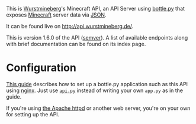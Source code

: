 This is [Wurstmineberg](http://wurstmineberg.de/)'s Minecraft API, an API Server using [bottle.py](http://bottlepy.org/) that exposes [Minecraft](http://minecraft.net/) server data via [JSON](http://www.json.org/).

It can be found live on http://api.wurstmineberg.de/.

This is version 1.6.0 of the API ([semver](http://semver.org/)). A list of available endpoints along with brief documentation can be found on its index page.

Configuration
=============

[This guide](http://michael.lustfield.net/nginx/bottle-uwsgi-nginx-quickstart) describes how to set up a bottle.py application such as this API using [nginx](http://wiki.nginx.org/). Just use [`api.py`](api.py) instead of writing your own `app.py` as in the guide.

If you're using [the Apache httpd](http://httpd.apache.org/) or another web server, you're on your own for setting up the API.
